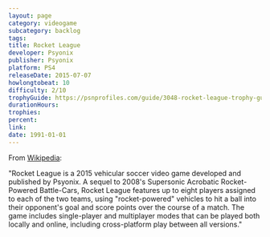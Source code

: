 ```yaml
---
layout: page
category: videogame
subcategory: backlog
tags:
title: Rocket League
developer: Psyonix
publisher: Psyonix
platform: PS4
releaseDate: 2015-07-07
howlongtobeat: 10
difficulty: 2/10
trophyGuide: https://psnprofiles.com/guide/3048-rocket-league-trophy-guide
durationHours:
trophies:
percent:
link:
date: 1991-01-01
---
```


From [Wikipedia](https://en.wikipedia.org/wiki/Rocket_League):

"Rocket League is a 2015 vehicular soccer video game developed and published by Psyonix. A sequel to 2008's Supersonic Acrobatic Rocket-Powered Battle-Cars, Rocket League features up to eight players assigned to each of the two teams, using "rocket-powered" vehicles to hit a ball into their opponent's goal and score points over the course of a match. The game includes single-player and multiplayer modes that can be played both locally and online, including cross-platform play between all versions."
